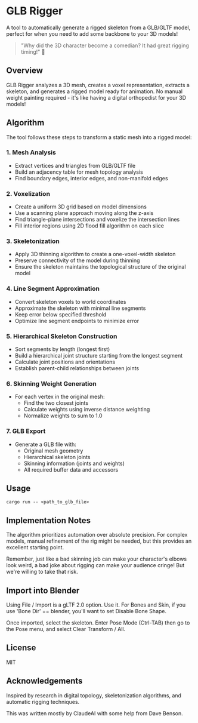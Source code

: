 # GLB Rigger

A tool to automatically generate a rigged skeleton from a GLB/GLTF model, perfect for when you need to add some backbone to your 3D models!

> "Why did the 3D character become a comedian? It had great rigging timing!" 🥁

## Overview

GLB Rigger analyzes a 3D mesh, creates a voxel representation, extracts a skeleton, and generates a rigged model ready for animation. No manual weight painting required - it's like having a digital orthopedist for your 3D models!

## Algorithm

The tool follows these steps to transform a static mesh into a rigged model:

### 1. Mesh Analysis
- Extract vertices and triangles from GLB/GLTF file
- Build an adjacency table for mesh topology analysis
- Find boundary edges, interior edges, and non-manifold edges

### 2. Voxelization
- Create a uniform 3D grid based on model dimensions
- Use a scanning plane approach moving along the z-axis
- Find triangle-plane intersections and voxelize the intersection lines
- Fill interior regions using 2D flood fill algorithm on each slice

### 3. Skeletonization
- Apply 3D thinning algorithm to create a one-voxel-width skeleton
- Preserve connectivity of the model during thinning
- Ensure the skeleton maintains the topological structure of the original model

### 4. Line Segment Approximation
- Convert skeleton voxels to world coordinates
- Approximate the skeleton with minimal line segments
- Keep error below specified threshold
- Optimize line segment endpoints to minimize error

### 5. Hierarchical Skeleton Construction
- Sort segments by length (longest first)
- Build a hierarchical joint structure starting from the longest segment
- Calculate joint positions and orientations
- Establish parent-child relationships between joints

### 6. Skinning Weight Generation
- For each vertex in the original mesh:
  - Find the two closest joints
  - Calculate weights using inverse distance weighting
  - Normalize weights to sum to 1.0

### 7. GLB Export
- Generate a GLB file with:
  - Original mesh geometry
  - Hierarchical skeleton joints
  - Skinning information (joints and weights)
  - All required buffer data and accessors

## Usage

```
cargo run -- <path_to_glb_file>
```

## Implementation Notes

The algorithm prioritizes automation over absolute precision. For complex models, manual refinement of the rig might be needed, but this provides an excellent starting point.

Remember, just like a bad skinning job can make your character's elbows look weird, a bad joke about rigging can make your audience cringe! But we're willing to take that risk.

## Import into Blender

Using File / Import is a gLTF 2.0 option. Use it.
For Bones and Skin, if you use 'Bone Dir' == blender, you'll want to set Disable Bone Shape.

Once imported, select the skeleton. Enter Pose Mode (Ctrl-TAB) then go to the Pose menu,
and select Clear Transform / All.

## License

MIT

## Acknowledgements

Inspired by research in digital topology, skeletonization algorithms, and automatic rigging techniques.

This was written mostly by ClaudeAI with some help from Dave Benson.
